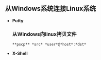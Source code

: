 
## 从Windows系统连接Linux系统
* **Putty**  

    ### 从Windows向linux拷贝文件
    ```
    **pscp** *src* *user*@*host*:*dst*
    ```
* **X-Shell**